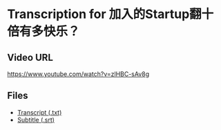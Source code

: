 # Transcription for 加入的Startup翻十倍有多快乐？
## Video URL
https://www.youtube.com/watch?v=zlHBC-sAv8g
 
## Files
- [Transcript (.txt)](./transcript.txt)
- [Subtitle (.srt)](./transcript.srt)
